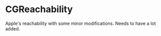 CGReachability
==============

Apple's reachability with some minor modifications. Needs to have a lot added. 
